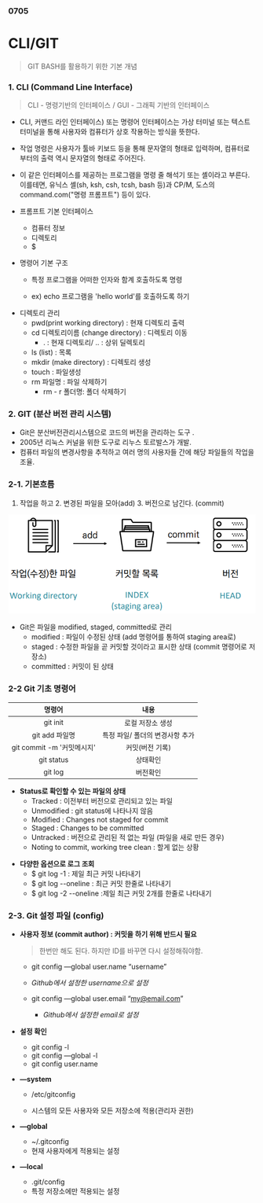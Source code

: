 ### 0705

# CLI/GIT

> GIT BASH를 활용하기 위한 기본 개념



### 1. CLI (Command Line Interface)

> CLI - 명령기반의 인터페이스 / GUI - 그래픽 기반의 인터페이스

* CLI, 커맨드 라인 인터페이스) 또는 명령어 인터페이스는 가상 터미널 또는 텍스트 터미널을 통해 사용자와 컴퓨터가 상호 작용하는 방식을 뜻한다.

* 작업 명령은 사용자가 툴바 키보드 등을 통해 문자열의 형태로 입력하며, 컴퓨터로부터의 출력 역시 문자열의 형태로 주어진다. 

* 이 같은 인터페이스를 제공하는 프로그램을 명령 줄 해석기 또는 셸이라고 부른다. 이를테면, 유닉스 셸(sh, ksh, csh, tcsh, bash 등)과 CP/M, 도스의 command.com("명령 프롬프트") 등이 있다.

* 프롬프트 기본 인터페이스
  * 컴퓨터 정보
  * 디렉토리
  * $

* 명령어 기본 구조

  * 특정 프로그램을 어떠한 인자와 함계 호출하도록 명령

  * ex) echo 프로그램을 'hello world'를 호출하도록 하기

    

- 디렉토리 관리
  - pwd(print working directory) : 현재 디렉토리 출력
  - cd 디렉토리이름 (change directory) : 디렉토리 이동
    - . : 현재 디렉토리/ .. :  상위 딜렉토리
  - ls (list) : 목록
  - mkdir (make directory) : 디렉토리 생성
  - touch : 파일생성
  - rm 파일명 :  파일 삭제하기
    - rm - r 폴더명: 폴더 삭제하기



### 2. GIT (분산 버전 관리 시스템)

* Git은 분산버전관리시스템으로 코드의 버전을 관리하는 도구 .
* 2005년 리눅스 커널을 위한 도구로 리누스 토르발스가 개발.
* 컴퓨터 파일의 변경사항을 추적하고 여러 명의 사용자들 간에 해당 파일들의 작업을 조율.



### 2-1. 기본흐름

1. 작업을 하고   2. 변경된 파일을 모아(add)   3. 버전으로 남긴다. (commit)

![image-20220706172120189](KDT_0705.assets/image-20220706172120189.png)

* Git은 파일을 modified, staged, committed로 관리 
  * modified : 파일이 수정된 상태 (add 명령어를 통하여 staging area로) 	
  * staged : 수정한 파일을 곧 커밋할 것이라고 표시한 상태 (commit 명령어로 저장소) 
  *  committed : 커밋이 된 상태



### 2-2 Git 기초 명령어

|           명령어           |              내용               |
| :------------------------: | :-----------------------------: |
|          git init          |        로컬 저장소 생성         |
|      git add  파일명       | 특정 파일/ 폴더의 변경사항 추가 |
| git commit -m '커밋메시지' |         커밋(버전 기록)         |
|         git status         |            상태확인             |
|          git log           |            버전확인             |

- **Status로 확인할 수 있는 파일의 상태**
  -  Tracked : 이전부터 버전으로 관리되고 있는 파일 
    -  Unmodified : git status에 나타나지 않음 
    -  Modified : Changes not staged for commit 
    -  Staged : Changes to be committed 
  -  Untracked : 버전으로 관리된 적 없는 파일 (파일을 새로 만든 경우)
  -  Noting to commit, working tree clean : 할게 없는 상황

* **다양한 옵션으로 로그 조회**
  * $ git log -1 : 제일 최근 커밋 나타내기
  *  $ git log --oneline : 최근 커밋 한줄로 나타내기
  * $ git log -2 --oneline :제일 최근 커밋 2개를 한줄로 나타내기



### 2-3. Git 설정 파일 (config)

* **사용자 정보 (commit author) : 커밋을 하기 위해 반드시 필요**

  > 한번만 해도 된다. 하지만 ID를 바꾸면 다시 설정해줘야함.

  *  git config —global user.name “username” 
    *  *Github에서 설정한 username으로 설정*

  * git config —global user.email “my@email.com” 
    * *Github에서 설정한 email로 설정*

* **설정 확인** 

  *  git config -l 
  *  git config —global -l 
  *  git config user.name

* **—system**

  *  /etc/gitconfig 

  * 시스템의 모든 사용자와 모든 저장소에 적용(관리자 권한) 

* **—global**
  * ~/.gitconfig 
  * 현재 사용자에게 적용되는 설정 
  
* **—local**
  * .git/config
  *  특정 저장소에만 적용되는 설정

